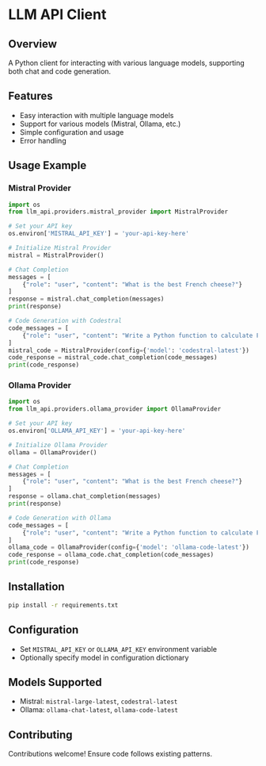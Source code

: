 # LLM API Client

## Overview
A Python client for interacting with various language models, supporting both chat and code generation.

## Features
- Easy interaction with multiple language models
- Support for various models (Mistral, Ollama, etc.)
- Simple configuration and usage
- Error handling

## Usage Example

### Mistral Provider
```python
import os
from llm_api.providers.mistral_provider import MistralProvider

# Set your API key
os.environ['MISTRAL_API_KEY'] = 'your-api-key-here'

# Initialize Mistral Provider
mistral = MistralProvider()

# Chat Completion
messages = [
    {"role": "user", "content": "What is the best French cheese?"}
]
response = mistral.chat_completion(messages)
print(response)

# Code Generation with Codestral
code_messages = [
    {"role": "user", "content": "Write a Python function to calculate Fibonacci"}
]
mistral_code = MistralProvider(config={'model': 'codestral-latest'})
code_response = mistral_code.chat_completion(code_messages)
print(code_response)
```

### Ollama Provider
```python
import os
from llm_api.providers.ollama_provider import OllamaProvider

# Set your API key
os.environ['OLLAMA_API_KEY'] = 'your-api-key-here'

# Initialize Ollama Provider
ollama = OllamaProvider()

# Chat Completion
messages = [
    {"role": "user", "content": "What is the best French cheese?"}
]
response = ollama.chat_completion(messages)
print(response)

# Code Generation with Ollama
code_messages = [
    {"role": "user", "content": "Write a Python function to calculate Fibonacci"}
]
ollama_code = OllamaProvider(config={'model': 'ollama-code-latest'})
code_response = ollama_code.chat_completion(code_messages)
print(code_response)
```

## Installation
```bash
pip install -r requirements.txt
```

## Configuration
- Set `MISTRAL_API_KEY` or `OLLAMA_API_KEY` environment variable
- Optionally specify model in configuration dictionary

## Models Supported
- Mistral: `mistral-large-latest`, `codestral-latest`
- Ollama: `ollama-chat-latest`, `ollama-code-latest`

## Contributing
Contributions welcome! Ensure code follows existing patterns.
